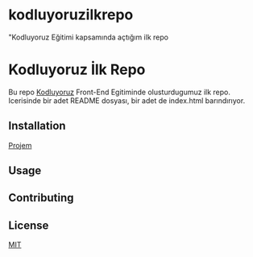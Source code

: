 # kodluyoruzilkrepo
"Kodluyoruz Eğitimi kapsamında açtığım ilk repo
# **Kodluyoruz İlk Repo**

Bu repo [Kodluyoruz](https://www.kodluyoruz.org) 
Front-End Egitiminde olusturdugumuz ilk repo. Icerisinde bir adet README dosyası, bir adet de index.html barındırıyor.
## **Installation**
[Projem](https://github.com/mehmetfurkanakpinar/kodluyoruzilkrepo.git)

## **Usage**

## **Contributing**

## **License**
[MIT](https://choosealicense.com/licenses/mit/)


